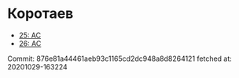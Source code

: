# Коротаев
- [25: AC](25.md)
- [26: AC](26.md)

Commit: 876e81a44461aeb93c1165cd2dc948a8d8264121
 fetched at: 20201029-163224
